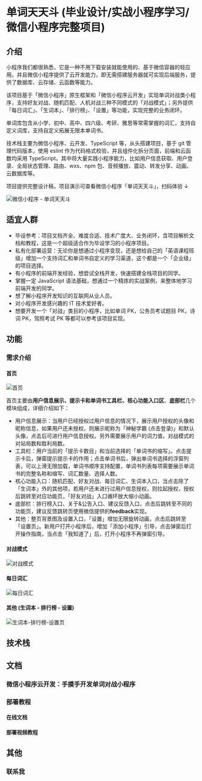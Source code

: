 # 单词天天斗 (毕业设计/实战小程序学习/微信小程序完整项目)

## 介绍

小程序我们都很熟悉，它是一种不用下载安装就能使用的、基于微信容器的轻应用。并且微信小程序提供了云开发能力，即无需搭建服务器就可实现后端服务，提供了数据库、云存储、云函数等能力。

该项目基于「微信小程序」原生框架和「微信小程序云开发」实现单词对战类小程序，支持好友对战、随机匹配、人机对战三种不同模式的「对战模式」；另外提供「每日词汇」、「生词本」、「排行榜」、「设置」等功能，实现完整的业务闭环。

单词库包含从小学、初中、高中、四六级、考研、雅思等常需掌握的词汇，支持自定义词库，支持自定义拓展无限本单词书。

技术栈主要为微信小程序、云开发、TypeScript 等，从头搭建项目，基于 git 管理代码版本，使用 eslint 作为代码格式校验，并且组件化拆分页面，前端和云函数均采用 TypeScript。其中将大量实践小程序能力，比如用户信息获取、用户登录、全局状态管理、路由、wxs、npm 包、音频播放、震动、转发分享、动画、云数据库等。

项目提供完整设计稿，项目演示可查看微信小程序「单词天天斗」，扫码体验 ↓

![微信小程序 - 单词天天斗](https://pic3.zhimg.com/v2-319f4b5b189da8466806fdea349bdc75.png)

## 适宜人群

- 毕设参考：项目文档齐全、难度合适、技术广度大、业务闭环，含项目解析文档和教程，这是一个超级适合作为毕设学习的小程序项目。
- 私有化部署运营：无论你是想通过小程序变现，还是想给自己的「英语课程班级」增加一个支持词汇和单词书自定义的学习渠道，这个都是一个「企业级」的项目选择。
- 有小程序的前端开发经验，想尝试全栈开发，快速搭建全栈项目的同学。
- 掌握一定 JavaScript 语法基础，想通过一个精炼的实战案例，来整体地学习前端开发的同学。
- 想了解小程序开发知识的互联网从业人员。
- 对小程序开发感兴趣的 IT 技术爱好者。
- 想要开发一个「对战」类目的小程序，比如单词 PK，公务员考试题目 PK，诗词 PK，驾照考试 PK 等都可以参考该项目实现。

## 功能

### 需求介绍

#### 首页

![首页](https://pica.zhimg.com/v2-6d0e708650b2ff598f77270f0b3a85d0.png)

首页主要由**用户信息展示、提示卡和单词书工具栏、核心功能入口区**、**底部栏**几个模块组成，详细介绍如下：

- 用户信息展示：当用户已经授权过用户信息的情况下，展示用户授权的头像和昵称信息，如果用户还未授权，则展示昵称为「神秘学霸 (点击登录)」和默认头像，点击后可进行用户信息授权。另外需要展示用户的词力值，对战模式的对站局数和胜利局数。
- 工具栏：用户当前的「提示卡数目」和当前选择的「单词书的缩写」。点击提示卡后，弹窗提示提示卡的作用；点击单词书后，弹出单词书选择的浮窗列表，可以上滑无限加载，单词书顺序支持配置，单词书列表每项需要展示单词书的完整名称和缩写、词汇数量、选择人数。
- 核心功能入口：随机匹配、好友对战、每日词汇、生词本入口，当点击除了「生词本」外的其他项，若用户还未进行过用户信息授权，则拉起授权，授权后跳转至对应功能页，「好友对战」入口循环放大缩小动画。
- 底部栏：排行榜入口、关于&公告入口、建议反馈入口，点击后跳转至不同的功能页，建议反馈跳转页使用微信提供的**feedback**实现。
- 其他：整页背景图及设置入口，「设置」增加无限旋转动画，点击后跳转至「设置页」。新用户打开小程序后，增加「添加小程序」引导，点击弹窗后打开操作指南，当点击「我知道了」后，打开小程序不再弹窗引导。

#### 对战模式

![对战模式](https://pica.zhimg.com/v2-da2650729e0ae3d0e4040f7dba6d6f1e.png)

#### 每日词汇

![每日词汇](https://pic3.zhimg.com/v2-43036293e77d89225408771fd44ec88a.png)

#### 其他 (生词本 - 排行榜 - 设置)

![生词本-排行榜-设置页](https://pic2.zhimg.com/v2-044a9cde193b767b97bfd049b07a1802.png)

## 技术栈

## 文档

### 微信小程序云开发：手摸手开发单词对战小程序

### 部署教程

#### 在线文档

#### 部署视频教程

## 其他

### 联系我
